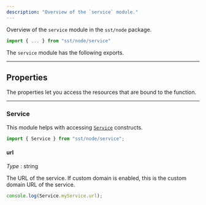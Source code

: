 ```yaml
---
description: "Overview of the `service` module."
---
```


Overview of the `service` module in the `sst/node` package.

```ts
import { ... } from "sst/node/service"
```

The `service` module has the following exports.

---

## Properties

The properties let you access the resources that are bound to the function.

---

### Service

This module helps with accessing [`Service`](../constructs/Service.md) constructs.

```ts
import { Service } from "sst/node/service";
```

#### url

_Type_ : <span class="mono">string</span>

The URL of the service. If custom domain is enabled, this is the custom domain URL of the service.

```ts
console.log(Service.myService.url);
```
